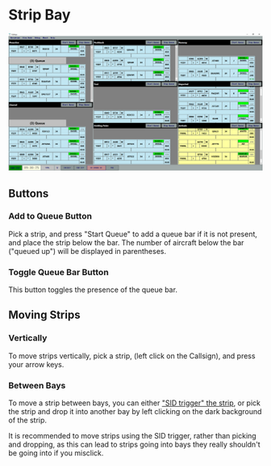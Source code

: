 # Strip Bay
![Strip Bays](../images/fullwindow.png)

## Buttons
### Add to Queue Button
Pick a strip, and press "Start Queue" to add a queue bar if it is not present, and place the strip below the bar. The number of aircraft below the bar ("queued up") will be displayed in parentheses.
### Toggle Queue Bar Button
This button toggles the presence of the queue bar.

## Moving Strips 
### Vertically
To move strips vertically, pick a strip, (left click on the Callsign), and press your arrow keys.
### Between Bays
To move a strip between bays, you can either ["SID trigger" the strip](strips.md), or pick the strip and drop it into another bay by left clicking on the dark background of the strip.

It is recommended to move strips using the SID trigger, rather than picking and dropping, as this can lead to strips going into bays they really shouldn't be going into if you misclick.

